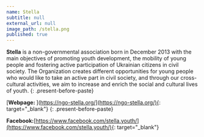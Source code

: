 ```yaml
---
name: Stella
subtitle: null
external_url: null
image_path: /stella.png
published: true
---
```


**Stella** is a non-governmental association born in December 2013 with the main objectives of promoting youth development, the mobility of young people and fostering active participation of Ukrainian citizens in civil society. The Organization creates different opportunities for young people who would like to take an active part in civil society, and through our cross-cultural activities, we aim to increase and enrich the social and cultural lives of youth.
{: .present-before-paste}

[**Webpage:&nbsp;**](https://ngo-stella.org/](https://ngo-stella.org/){: target="_blank"}
{: .present-before-paste}

**Facebook:**[https://www.facebook.com/stella.youth/](https://www.facebook.com/stella.youth/){: target="_blank"}
